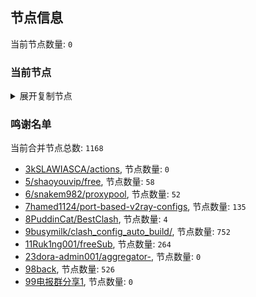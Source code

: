 
## 节点信息
当前节点数量: `0`
### 当前节点
<details>
  <summary>展开复制节点</summary>

    

</details>

### 鸣谢名单
当前合并节点总数: `1168`
- [3kSLAWIASCA/actions](https://github.com/kSLAWIASCA/actions), 节点数量: `0`
- [5/shaoyouvip/free](https://github.com/shaoyouvip/free), 节点数量: `58`
- [6/snakem982/proxypool](https://github.com/snakem982/proxypool), 节点数量: `52`
- [7hamed1124/port-based-v2ray-configs](https://github.com/hamed1124/port-based-v2ray-configs), 节点数量: `135`
- [8PuddinCat/BestClash](https://github.com/PuddinCat/BestClash), 节点数量: `4`
- [9busymilk/clash_config_auto_build/](https://github.com/busymilk/clash_config_auto_build/), 节点数量: `752`
- [11Ruk1ng001/freeSub](https://github.com/Ruk1ng001/freeSub), 节点数量: `264`
- [23dora-admin001/aggregator-](https://github.com/dora-admin001/aggregator-), 节点数量: `0`
- [98back](https://github.com/firefoxmmx2/v2rayshare_subcription), 节点数量: `526`
- [99电报群分享1](https://github.com/cdddbc/getAirport), 节点数量: `0`


